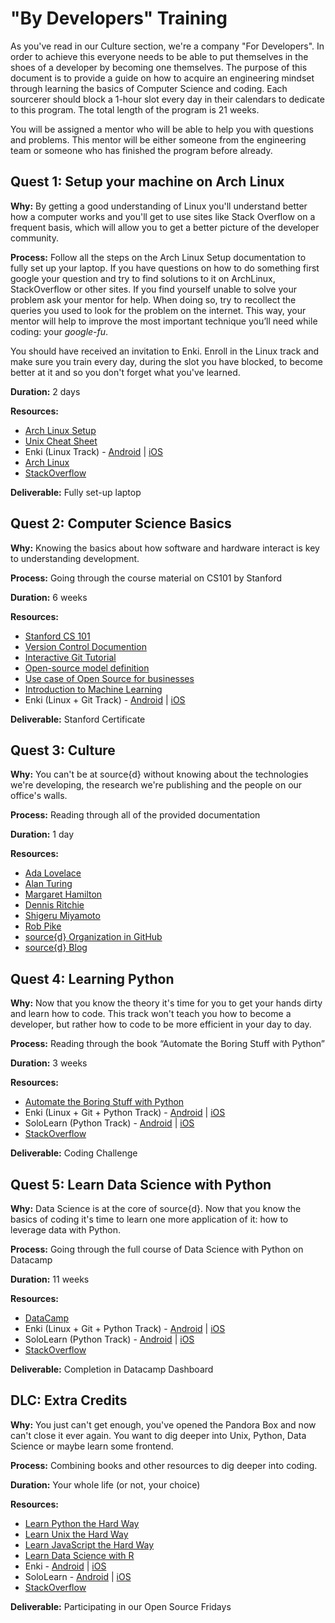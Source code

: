 # "By Developers" Training

As you've read in our Culture section, we're a company "For Developers". In order to achieve this everyone needs to be able to put themselves in the shoes of a developer by becoming one themselves.
The purpose of this document is to provide a guide on how to acquire an engineering mindset through learning the basics of Computer Science and coding. Each sourcerer should block a 1-hour slot every day in their calendars to dedicate to this program. The total length of the program is 21 weeks.

You will be assigned a mentor who will be able to help you with questions and problems. This mentor will be either someone from the engineering team or someone who has finished the program before already.


## Quest 1: Setup your machine on Arch Linux

**Why:** By getting a good understanding of Linux you'll understand better how a computer works and you'll get to use sites like Stack Overflow on a frequent basis, which will allow you to get a better picture of the developer community.

**Process:** Follow all the steps on the Arch Linux Setup documentation to fully set up your laptop. If you have questions on how to do something first google your question and try to find solutions to it on ArchLinux, StackOverflow or other sites. If you find yourself unable to solve your problem ask your mentor for help. When doing so, try to recollect the queries you used to look for the problem on the internet. This way, your mentor will help to improve the most important technique you’ll need while coding: your _google-fu_.

You should have received an invitation to Enki. Enroll in the Linux track and make sure you train every day, during the slot you have blocked, to become better at it and so you don't forget what you've learned.

**Duration:** 2 days

**Resources:**

* [Arch Linux Setup](https://github.com/src-d/tutorial/blob/master/talent/by-developers-training/linux.md)
* [Unix Cheat Sheet](http://cheatsheetworld.com/programming/unix-linux-cheat-sheet/)
* Enki (Linux Track) - [Android](https://play.google.com/store/apps/details?id=com.enki.insights&hl=en) | [iOS](https://itunes.apple.com/us/app/enki-improve-programming-skills-learn-to-code/id993753145?mt=8)
* [Arch Linux](https://wiki.archlinux.org/)
* [StackOverflow](https://stackoverflow.com/)

**Deliverable:** Fully set-up laptop

## Quest 2: Computer Science Basics

**Why:** Knowing the basics about how software and hardware interact is key to understanding development.

**Process:** Going through the course material on CS101 by Stanford

**Duration:** 6 weeks

**Resources:**

* [Stanford CS 101](http://online.stanford.edu/course/computer-science-101-self-paced)
* [Version Control Documention](https://www.atlassian.com/git/tutorials/what-is-version-control)
* [Interactive Git Tutorial](https://try.github.io/levels/1/challenges/1)
* [Open-source model definition](https://en.wikipedia.org/wiki/Open-source_model)
* [Use case of Open Source for businesses](https://opensource.org/advocacy/case_for_business.php)
* [Introduction to Machine Learning](http://www.r2d3.us/visual-intro-to-machine-learning-part-1/)
* Enki (Linux + Git Track) - [Android](https://play.google.com/store/apps/details?id=com.enki.insights&hl=en) | [iOS](https://itunes.apple.com/us/app/enki-improve-programming-skills-learn-to-code/id993753145?mt=8)

**Deliverable:** Stanford Certificate

## Quest 3: Culture

**Why:** You can't be at source{d} without knowing about the technologies we're developing, the research we're publishing and the people on our office's walls.

**Process:** Reading through all of the provided documentation

**Duration:** 1 day

**Resources:**

* [Ada Lovelace](https://en.wikipedia.org/wiki/Ada_Lovelace)
* [Alan Turing](https://en.wikipedia.org/wiki/Alan_Turing)
* [Margaret Hamilton](https://en.wikipedia.org/wiki/Margaret_Hamilton_(scientist))
* [Dennis Ritchie](https://en.wikipedia.org/wiki/Dennis_Ritchie)
* [Shigeru Miyamoto](https://en.wikipedia.org/wiki/Shigeru_Miyamoto)
* [Rob Pike](https://en.wikipedia.org/wiki/Rob_Pike)
* [source{d} Organization in GitHub](https://github.com/src-d)
* [source{d} Blog](https://blog.sourced.tech/)

## Quest 4: Learning Python

**Why:** Now that you know the theory it's time for you to get your hands dirty and learn how to code. This track won't teach you how to become a developer, but rather how to code to be more efficient in your day to day.

**Process:** Reading through the book “Automate the Boring Stuff with Python”

**Duration:** 3 weeks

**Resources:**

* [Automate the Boring Stuff with Python](https://automatetheboringstuff.com/)
* Enki (Linux + Git + Python Track) - [Android](https://play.google.com/store/apps/details?id=com.enki.insights&hl=en) | [iOS](https://itunes.apple.com/us/app/enki-improve-programming-skills-learn-to-code/id993753145?mt=8)
* SoloLearn (Python Track) - [Android](https://play.google.com/store/apps/details?id=com.sololearn&hl=en) | [iOS](https://itunes.apple.com/us/app/learn-python-pro/id953972812?mt=8)
* [StackOverflow](https://stackoverflow.com/)

**Deliverable:** Coding Challenge

## Quest 5: Learn Data Science with Python

**Why:** Data Science is at the core of source{d}. Now that you know the basics of coding it's time to learn one more application of it: how to leverage data with Python.

**Process:** Going through the full course of Data Science with Python on Datacamp

**Duration:** 11 weeks

**Resources:**

* [DataCamp](https://www.datacamp.com/courses/tech:python)
* Enki (Linux + Git + Python Track) - [Android](https://play.google.com/store/apps/details?id=com.enki.insights&hl=en) | [iOS](https://itunes.apple.com/us/app/enki-improve-programming-skills-learn-to-code/id993753145?mt=8)
* SoloLearn (Python Track) - [Android](https://play.google.com/store/apps/details?id=com.sololearn&hl=en) | [iOS](https://itunes.apple.com/us/app/learn-python-pro/id953972812?mt=8)
* [StackOverflow](https://stackoverflow.com/)

**Deliverable:** Completion in Datacamp Dashboard

## DLC: Extra Credits

**Why:** You just can't get enough, you've opened the Pandora Box and now can't close it ever again. You want to dig deeper into Unix, Python, Data Science or maybe learn some frontend.

**Process:** Combining books and other resources to dig deeper into coding.

**Duration:** Your whole life (or not, your choice)

**Resources:**

* [Learn Python the Hard Way](https://learnpythonthehardway.org/python3/)
* [Learn Unix the Hard Way](https://learncodethehardway.org/unix/)
* [Learn JavaScript the Hard Way](https://learncodethehardway.org/javascript/)
* [Learn Data Science with R](https://www.datacamp.com/courses/tech:r)
* Enki - [Android](https://play.google.com/store/apps/details?id=com.enki.insights&hl=en) | [iOS](https://itunes.apple.com/us/app/enki-improve-programming-skills-learn-to-code/id993753145?mt=8)
* SoloLearn - [Android](https://play.google.com/store/apps/details?id=com.sololearn&hl=en) | [iOS](https://itunes.apple.com/us/app/learn-python-pro/id953972812?mt=8)
* [StackOverflow](https://stackoverflow.com/)

**Deliverable:** Participating in our Open Source Fridays
